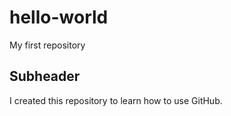 # hello-world
My first repository

## Subheader 

I created this repository to learn how to use GitHub.
